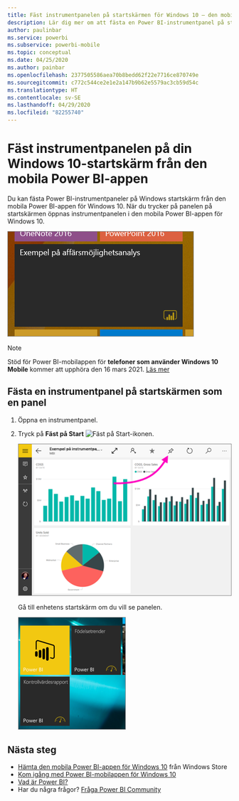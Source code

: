 ```yaml
---
title: Fäst instrumentpanelen på startskärmen för Windows 10 – den mobila Power BI-appen
description: Lär dig mer om att fästa en Power BI-instrumentpanel på startskärmen i Windows 10 från Power BI-mobilappen.
author: paulinbar
ms.service: powerbi
ms.subservice: powerbi-mobile
ms.topic: conceptual
ms.date: 04/25/2020
ms.author: painbar
ms.openlocfilehash: 2377505586aea70b8bedd62f22e7716ce870749e
ms.sourcegitcommit: c772c544ce2e1e2a147b9b62e5579ac3cb59d54c
ms.translationtype: HT
ms.contentlocale: sv-SE
ms.lasthandoff: 04/29/2020
ms.locfileid: "82255740"
---
```

# <a name="pin-a-dashboard-to-your-windows-10-start-screen-from-the-power-bi-mobile-app"></a>Fäst instrumentpanelen på din Windows 10-startskärm från den mobila Power BI-appen
Du kan fästa Power BI-instrumentpaneler på Windows startskärm från den mobila Power BI-appen för Windows 10. När du trycker på panelen på startskärmen öppnas instrumentpanelen i den mobila Power BI-appen för Windows 10.

![Windows-panel](./media/mobile-pin-dashboard-start-screen-windows-10-phone-app/power-bi-windows-10-pin-start-screen.png)

>[!NOTE]
>Stöd för Power BI-mobilappen för **telefoner som använder Windows 10 Mobile** kommer att upphöra den 16 mars 2021. [Läs mer](https://go.microsoft.com/fwlink/?linkid=2121400)

## <a name="pin-a-dashboard-to-your-start-screen-as-a-tile"></a>Fästa en instrumentpanel på startskärmen som en panel
1. Öppna en instrumentpanel.
2. Tryck på **Fäst på Start** ![Fäst på Start-ikonen](./media/mobile-pin-dashboard-start-screen-windows-10-phone-app/power-bi-windows-10-pin-start-icon.png).
   
   ![Övre fält i Windows 10-mobilappen](./media/mobile-pin-dashboard-start-screen-windows-10-phone-app/power-bi-windows-10-pin-start.png)
   
   Gå till enhetens startskärm om du vill se panelen.
   
   ![Windows 10-panel](./media/mobile-pin-dashboard-start-screen-windows-10-phone-app/pbi_win10ph_startscrn.png)

## <a name="next-steps"></a>Nästa steg
* [Hämta den mobila Power BI-appen för Windows 10](https://go.microsoft.com/fwlink/?LinkID=526478) från Windows Store  
* [Kom igång med Power BI-mobilappen för Windows 10](mobile-windows-10-phone-app-get-started.md)  
* [Vad är Power BI?](../../fundamentals/power-bi-overview.md)
* Har du några frågor? [Fråga Power BI Community](https://community.powerbi.com/)
